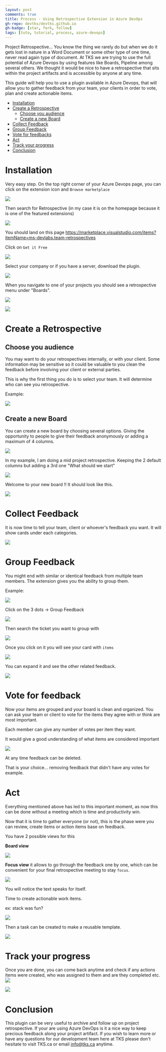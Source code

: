 ```yaml
---
layout: post
comments: true
title: Process - Using Retrospective Extension in Azure DevOps
gh-repo: devtks/devtks.github.io
gh-badge: [star, fork, follow]
tags: [tuto, tutorial, process, azure-devops]
---
```


Project Retrospective... You know the thing we rarely do but when we do it gets lost in nature in a Word Document or some other type of one time, never read again type of document. 
At TKS we are trying to use the full potential of Azure Devops by using features like Boards, Pipeline among several others. We thought it would be nice to have a retrospective that sits within the project artifacts and is accessible by anyone at any time.

This guide will help you to use a plugin available in Azure Devops, that will allow you to gather feedback from your team, your clients in order to vote, plan and create actionable items.


- [Installation](#installation)
- [Create a Retrospective](#create-a-retrospective)
  - [Choose you audience](#choose-you-audience)
  - [Create a new Board](#create-a-new-board)
- [Collect Feedback](#collect-feedback)
- [Group Feedback](#group-feedback)
- [Vote for feedbacks](#vote-for-feedbacks)
- [Act](#act)
- [Track your progress](#track-your-progress)
- [Conclusion](#conclusion)


# Installation

Very easy step. On the top right corner of your Azure Devops page, you can click on the extension icon and `Browse marketplace`

![](/img/retrospective/browsemarketplace.PNG)

Then search for Retrospective (in my case it is on the homepage because it is one of the featured extensions)

![](/img/retrospective/store.PNG)

You should land on this page https://marketplace.visualstudio.com/items?itemName=ms-devlabs.team-retrospectives



Click on `Get it Free`

![](/img/retrospective/getitfree.PNG)

Select your company or if you have a server, download the plugin.


![](/img/retrospective/selectcompany.png)

When you navigate to one of your projects you should see a retrospective menu under "Boards".


![](/img/retrospective/myproject.PNG)

![](/img/retrospective/newmeny.PNG)

# Create a Retrospective

## Choose you audience

You may want to do your retrospectives internally, or with your client. Some information may be sensitive so it could be valuable to you clean the feedback before involving your client or external parties. 

This is why the first thing you do is to select your team. It will determine who can see you retrospective.

Example:

![](/img/retrospective/choosingteam.PNG)



## Create a new Board

You can create a new board by choosing several options. Giving the opportunity to people to give their feedback anonymously or adding a maximum of 4 columns.

![](/img/retrospective/newboard.PNG)

In my example, I am doing a mid project retrospective. Keeping the 2 default columns but adding a 3rd one "What should we start"

![](/img/retrospective/newmidprojectboard.PNG)

Welcome to your new board !! It should look like this.

![](/img/retrospective/firstboard.PNG)

# Collect Feedback

It is now time to tell your team, client or whoever's feedback you want. It will show cards under each categories.


![](/img/retrospective/cards.PNG)

# Group Feedback

You might end with similar or identical feedback from multiple team members. The extension gives you the ability to group them.

Example:


![](/img/retrospective/toomanyemails.PNG)

Click on the 3 dots -> Group Feedback


![](/img/retrospective/group.PNG)

Then search the ticket you want to group with


![](/img/retrospective/search.PNG)

Once you click on it you will see your card with `items`


![](/img/retrospective/2items.PNG)

You can expand it and see the other related feedback.

![](/img/retrospective/2itemsextended.PNG)

# Vote for feedback

Now your items are grouped and your board is clean and organized. You can ask your team or client to vote for the items they agree with or think are most important.

Each member can give any number of votes per item they want.

It would give a good understanding of what items are considered important

![](/img/retrospective/votes.PNG)

At any time feedback can be deleted. 

That is your choice... removing feedback that didn't have any votes for example.

# Act

Everything mentioned above has led to this important moment, as now this can be done without a meeting which is time and productivity win.

Now that it is time to gather everyone (or not), this is the phase were you can review, create items or action items base on feedback.

You have 2 possible views for this

**Board view**

![](/img/retrospective/boardview.PNG)

**Focus view**
it allows to go through the feedback one by one, which can be convenient for your final retrospective meeting to stay `focus`.

![](/img/retrospective/focus.PNG)

You will notice the text speaks for itself.

Time to create actionable work items.

ex: 
stack was fun?

![](/img/retrospective/createtask.PNG)

Then a task can be created to make a reusable template.

![](/img/retrospective/createnewtemplate.PNG)

# Track your progress

Once you are done, you can come back anytime  and check if any actions items were created, who was assigned to them and are they completed etc.
![](/img/retrospective/resume.PNG)

![](/img/retrospective/progress.PNG)

# Conclusion

This plugin can be very useful to archive and follow up on project retrospective. If your are using Azure DevOps is it a nice way to keep precious feedback along your project artifact. If you wish to learn more or have any questions for our development team here at TKS please don't hesitate to visit TKS.ca or email info@tks.ca anytime. 